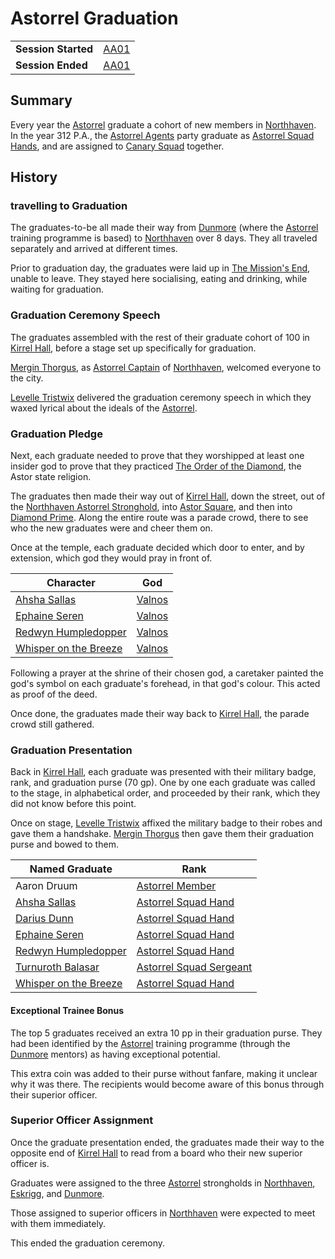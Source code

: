 # Astorrel Graduation

|||
| --- | --- |
| **Session Started** | [AA01](../../sessions/AA01.md) | storyline.2
| **Session Ended** | [AA01](../../sessions/AA01.md) |

## Summary

Every year the [Astorrel](../../organisations/astorrel/astorrel.md) graduate a cohort of new members in [Northhaven](../../places/cities/northhaven.md). In the year 312 P.A., the [Astorrel Agents](../../campaigns/C2-astorrel-agents.md) party graduate as [Astorrel Squad Hands](../../organisations/astorrel/ranks/astorrel-squad-hand.md), and are assigned to [Canary Squad](../../organisations/astorrel/squads/canary-squad.md) together.

## History

### travelling to Graduation

The graduates-to-be all made their way from [Dunmore](../../places/cities/dunmore.md) (where the [Astorrel](../../organisations/astorrel/astorrel.md) training programme is based) to [Northhaven](../../places/cities/northhaven.md) over 8 days. They all traveled separately and arrived at different times.

Prior to graduation day, the graduates were laid up in [The Mission's End](../../places/buildings/inns-taverns/the-missions-end.md), unable to leave. They stayed here socialising, eating and drinking, while waiting for graduation.

### Graduation Ceremony Speech

The graduates assembled with the rest of their graduate cohort of 100 in [Kirrel Hall](../../places/buildings/kirrel-hall.md), before a stage set up specifically for graduation.

[Mergin Thorgus](../../characters/mergin-thorgus.md), as [Astorrel Captain](../../organisations/astorrel/ranks/astorrel-captain.md) of [Northhaven](../../places/cities/northhaven.md), welcomed everyone to the city.

[Levelle Tristwix](../../characters/levelle-tristwix.md) delivered the graduation ceremony speech in which they waxed lyrical about the ideals of the [Astorrel](../../organisations/astorrel/astorrel.md).

### Graduation Pledge

Next, each graduate needed to prove that they worshipped at least one insider god to prove that they practiced [The Order of the Diamond](../../organisations/the-order-of-the-diamond.md), the Astor state religion.

The graduates then made their way out of [Kirrel Hall](../../places/buildings/kirrel-hall.md), down the street, out of the [Northhaven Astorrel Stronghold](../../places/strongholds/northhaven-astorrel-stronghold.md), into [Astor Square](../../places/structures/astor-square.md), and then into [Diamond Prime](../../places/buildings/temples/diamond-prime.md). Along the entire route was a parade crowd, there to see who the new graduates were and cheer them on.

Once at the temple, each graduate decided which door to enter, and by extension, which god they would pray in front of.

| Character | God |
| --- | --- |
| [Ahsha Sallas](../../characters/ahsha-sallas.md) | [Valnos](../../gods/deities/valnos.md) |
| [Ephaine Seren](../../characters/ephaine-seren.md) | [Valnos](../../gods/deities/valnos.md) |
| [Redwyn Humpledopper](../../characters/redwyn-humpledopper.md) | [Valnos](../../gods/deities/valnos.md) |
| [Whisper on the Breeze](../../characters/whisper-on-the-breeze.md) | [Valnos](../../gods/deities/valnos.md) |

Following a prayer at the shrine of their chosen god, a caretaker painted the god's symbol on each graduate's forehead, in that god's colour. This acted as proof of the deed.

Once done, the graduates made their way back to [Kirrel Hall](../../places/buildings/kirrel-hall.md), the parade crowd still gathered.

### Graduation Presentation

Back in [Kirrel Hall](../../places/buildings/kirrel-hall.md), each graduate was presented with their military badge, rank, and graduation purse (70 gp). One by one each graduate was called to the stage, in alphabetical order, and proceeded by their rank, which they did not know before this point.

Once on stage, [Levelle Tristwix](../../characters/levelle-tristwix.md) affixed the military badge to their robes and gave them a handshake. [Mergin Thorgus](../../characters/mergin-thorgus.md) then gave them their graduation purse and bowed to them.

| Named Graduate | Rank |
| --- | --- |
| Aaron Druum | [Astorrel Member](../../organisations/astorrel/ranks/astorrel-member.md) |
| [Ahsha Sallas](../../characters/ahsha-sallas.md) | [Astorrel Squad Hand](../../organisations/astorrel/ranks/astorrel-squad-hand.md) |
| [Darius Dunn](../../characters/darius-dunn.md) | [Astorrel Squad Hand](../../organisations/astorrel/ranks/astorrel-squad-hand.md) |
| [Ephaine Seren](../../characters/ephaine-seren.md) | [Astorrel Squad Hand](../../organisations/astorrel/ranks/astorrel-squad-hand.md) |
| [Redwyn Humpledopper](../../characters/redwyn-humpledopper.md) | [Astorrel Squad Hand](../../organisations/astorrel/ranks/astorrel-squad-hand.md) |
| [Turnuroth Balasar](../../characters/turnuroth-balasar.md) | [Astorrel Squad Sergeant](../../organisations/astorrel/ranks/astorrel-squad-sergeant.md) |
| [Whisper on the Breeze](../../characters/whisper-on-the-breeze.md) | [Astorrel Squad Hand](../../organisations/astorrel/ranks/astorrel-squad-hand.md) |

#### Exceptional Trainee Bonus

The top 5 graduates received an extra 10 pp in their graduation purse. They had been identified by the [Astorrel](../../organisations/astorrel/astorrel.md) training programme (through the [Dunmore](../../places/cities/dunmore.md) mentors) as having exceptional potential.

This extra coin was added to their purse without fanfare, making it unclear why it was there. The recipients would become aware of this bonus through their superior officer.

### Superior Officer Assignment

Once the graduate presentation ended, the graduates made their way to the opposite end of [Kirrel Hall](../../places/buildings/kirrel-hall.md) to read from a board who their new superior officer is.

Graduates were assigned to the three [Astorrel](../../organisations/astorrel/astorrel.md) strongholds in [Northhaven](../../places/cities/northhaven.md), [Eskrigg](../../places/cities/eskrigg.md), and [Dunmore](../../places/cities/dunmore.md).

Those assigned to superior officers in [Northhaven](../../places/cities/northhaven.md) were expected to meet with them immediately.

This ended the graduation ceremony.
